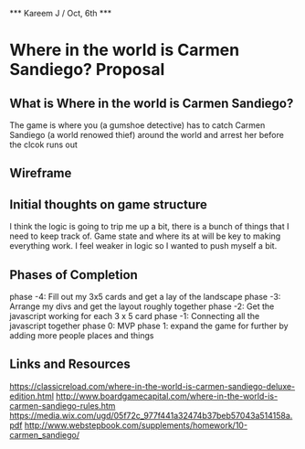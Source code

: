 *** Kareem J / Oct, 6th ***

# Where in the world is Carmen Sandiego? Proposal

## What is Where in the world is Carmen Sandiego?

The game is where you (a gumshoe detective) has to catch Carmen Sandiego (a world renowed thief) around the world and arrest her before the clcok runs out

## Wireframe



## Initial thoughts on game structure

I think the logic is going to trip me up a bit, there is a bunch of things that I need to keep track of. Game state and where its at will be key to making everything work. I feel weaker in logic so I wanted to push myself a bit.

## Phases of Completion

phase -4: Fill out my 3x5 cards and get a lay of the landscape
phase -3: Arrange my divs and get the layout roughly together
phase -2: Get the javascript working for each 3 x 5 card
phase -1: Connecting all the javascript together
phase 0: MVP
phase 1: expand the game for further by adding more people places and things 


## Links and Resources
https://classicreload.com/where-in-the-world-is-carmen-sandiego-deluxe-edition.html
http://www.boardgamecapital.com/where-in-the-world-is-carmen-sandiego-rules.htm
https://media.wix.com/ugd/05f72c_977f441a32474b37beb57043a514158a.pdf
http://www.webstepbook.com/supplements/homework/10-carmen_sandiego/
